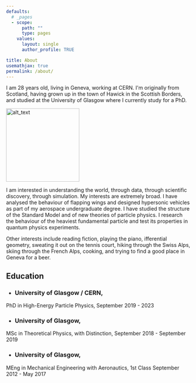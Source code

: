 ```yaml
---
defaults:
  # _pages
  - scope:
      path: ""
      type: pages
    values:
      layout: single
      author_profile: TRUE

title: About
usemathjax: true
permalink: /about/
---
```


I am 28 years old, living in Geneva, working at CERN. I'm originally from
Scotland, having grown up in the town of Hawick in the Scottish Borders, and
studied at the University of Glasgow where I currently study for a PhD.

<img alt="alt_text" width="200px" src="https://user-images.githubusercontent.com/68130081/199840994-a7f9f27f-d569-435d-a1f4-7e772c2579b5.jpg" />


I am interested in understanding the world, through data, through scientific
discovery, through simulation. My interests are extremely broad. I have analysed
the behaviour of flapping wings and designed hypersonic vehicles as part of my
aerospace undergraduate degree. I have studied the structure of the Standard
Model and of new theories of particle physics. I research the behaviour of the
heaviest fundamental particle and test its properties in quantum physics
experiments. 

Other interests include reading fiction, playing the piano, ifferential
geometry, sweating it out on the tennis court, hiking through the Swiss Alps,
skiing through the French Alps, cooking, and trying to find a good place in Geneva for a
beer.

## Education

* ### University of Glasgow / CERN, 
PhD in High-Energy Particle Physics,
September 2019 - 2023

* ### University of Glasgow, 
MSc in Theoretical Physics, with Distinction,
September 2018 - September 2019

* ### University of Glasgow, 
MEng in Mechanical Engineering with Aeronautics, 1st Class
September 2012 - May 2017